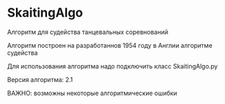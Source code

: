 SkaitingAlgo
============

Алгоритм для судейства танцевальных соревнований

Алгоритм построен на разработаннов 1954 году в Англии алгоритме судейства

Для использования алгоритма надо подключить класс SkaitingAlgo.py

Версия алгоритма: 2.1

ВАЖНО: возможны некоторые алгоритмические ошибки

